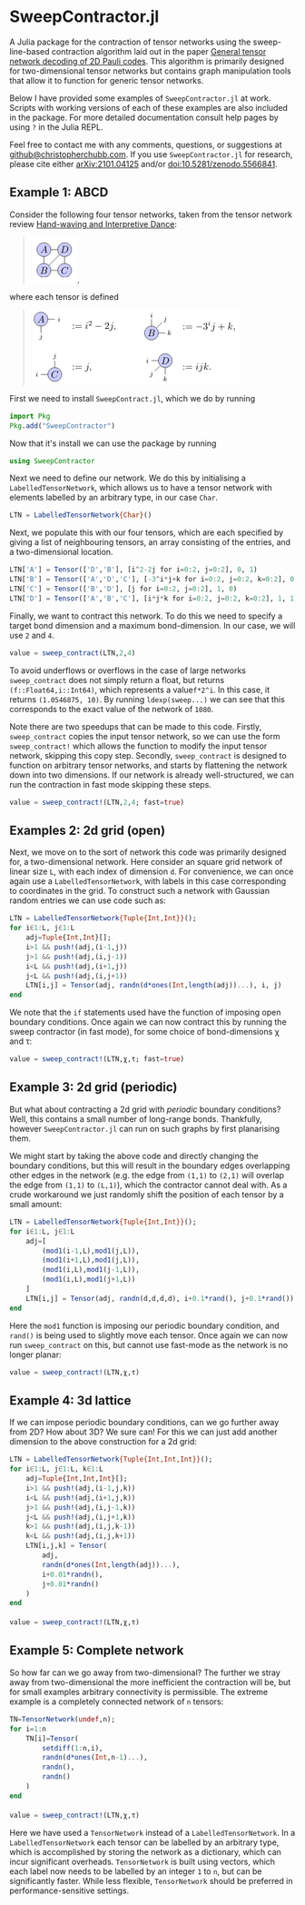 # SweepContractor.jl

A Julia package for the contraction of tensor networks using the sweep-line-based contraction algorithm laid out in the paper [General tensor network decoding of 2D Pauli codes](https://arxiv.org/abs/2101.04125). This algorithm is primarily designed for two-dimensional tensor networks but contains graph manipulation tools that allow it to function for generic tensor networks.

Below I have provided some examples of `SweepContractor.jl` at work. Scripts with working versions of each of these examples are also included in the package. For more detailed documentation consult help pages by using `?` in the Julia REPL.

Feel free to contact me with any comments, questions, or suggestions at [github@christopherchubb.com](mailto:github@christopherchubb.com). If you use `SweepContractor.jl` for research, please cite either [arXiv:2101.04125](https://arxiv.org/abs/2101.04125) and/or [doi:10.5281/zenodo.5566841](http://dx.doi.org/10.5281/zenodo.5566841).

## Example 1: ABCD

Consider the following four tensor networks, taken from the tensor network review [Hand-waving and Interpretive Dance](https://arxiv.org/abs/1603.03039):

>![ABCD1](ABCD1.png),

where each tensor is defined

>![ABCD2](ABCD2.png)

First we need to install `SweepContract.jl`, which we do by running
```julia
import Pkg
Pkg.add("SweepContractor")
```
Now that it's install we can use the package by running
```julia
using SweepContractor
```
Next we need to define our network. We do this by initialising a `LabelledTensorNetwork`, which allows us to have a tensor network with elements labelled by an arbitrary type, in our case `Char`.
```julia
LTN = LabelledTensorNetwork{Char}()
```
Next, we populate this with our four tensors, which are each specified by giving a list of neighbouring tensors, an array consisting of the entries, and a two-dimensional location.
```julia
LTN['A'] = Tensor(['D','B'], [i^2-2j for i=0:2, j=0:2], 0, 1)
LTN['B'] = Tensor(['A','D','C'], [-3^i*j+k for i=0:2, j=0:2, k=0:2], 0, 0)
LTN['C'] = Tensor(['B','D'], [j for i=0:2, j=0:2], 1, 0)
LTN['D'] = Tensor(['A','B','C'], [i*j*k for i=0:2, j=0:2, k=0:2], 1, 1)
```
Finally, we want to contract this network. To do this we need to specify a target bond dimension and a maximum bond-dimension. In our case, we will use `2` and `4`.
```julia
value = sweep_contract(LTN,2,4)
```
To avoid underflows or overflows in the case of large networks `sweep_contract` does not simply return a float, but returns `(f::Float64,i::Int64)`, which represents a value`f*2^i`. In this case, it returns `(1.0546875, 10)`. By running `ldexp(sweep...)` we can see that this corresponds to the exact value of the network of `1080`.

Note there are two speedups that can be made to this code. Firstly, `sweep_contract` copies the input tensor network, so we can use the form `sweep_contract!` which allows the function to modify the input tensor network, skipping this copy step. Secondly, `sweep_contract` is designed to function on arbitrary tensor networks, and starts by flattening the network down into two dimensions. If our network is already well-structured, we can run the contraction in fast mode skipping these steps.
```julia
value = sweep_contract!(LTN,2,4; fast=true)
```

## Examples 2: 2d grid (open)

Next, we move on to the sort of network this code was primarily designed for, a two-dimensional network. Here consider an square grid network of linear size `L`, with each index of dimension `d`. For convenience, we can once again use a `LabelledTensorNetwork`, with labels in this case corresponding to coordinates in the grid. To construct such a network with Gaussian random entries we can use code such as:
```julia
LTN = LabelledTensorNetwork{Tuple{Int,Int}}();
for i∈1:L, j∈1:L
    adj=Tuple{Int,Int}[];
    i>1 && push!(adj,(i-1,j))
    j>1 && push!(adj,(i,j-1))
    i<L && push!(adj,(i+1,j))
    j<L && push!(adj,(i,j+1))
    LTN[i,j] = Tensor(adj, randn(d*ones(Int,length(adj))...), i, j)
end
```
We note that the `if` statements used have the function of imposing open boundary conditions. Once again we can now contract this by running the sweep contractor (in fast mode), for some choice of bond-dimensions χ and τ:
```julia
value = sweep_contract!(LTN,χ,τ; fast=true)
```
## Example 3: 2d grid (periodic)
But what about contracting a 2d grid with *periodic* boundary conditions? Well, this contains a small number of long-range bonds. Thankfully, however `SweepContractor.jl` can run on such graphs by first planarising them.

We might start by taking the above code and directly changing the boundary conditions, but this will result in the boundary edges overlapping other edges in the network (e.g. the edge from `(1,1)` to `(2,1)` will overlap the edge from `(1,1)` to `(L,1)`), which the contractor cannot deal with. As a crude workaround we just randomly shift the position of each tensor by a small amount:
```julia
LTN = LabelledTensorNetwork{Tuple{Int,Int}}();
for i∈1:L, j∈1:L
    adj=[
        (mod1(i-1,L),mod1(j,L)),
        (mod1(i+1,L),mod1(j,L)),
        (mod1(i,L),mod1(j-1,L)),
        (mod1(i,L),mod1(j+1,L))
    ]
    LTN[i,j] = Tensor(adj, randn(d,d,d,d), i+0.1*rand(), j+0.1*rand())
end
```
Here the `mod1` function is imposing our periodic boundary condition, and `rand()` is being used to slightly move each tensor. Once again we can now run `sweep_contract` on this, but cannot use fast-mode as the network is no longer planar:
```julia
value = sweep_contract!(LTN,χ,τ)
```
## Example 4: 3d lattice
If we can impose periodic boundary conditions, can we go further away from 2D? How about 3D? We sure can! For this we can just add another dimension to the above construction for a 2d grid:
```julia
LTN = LabelledTensorNetwork{Tuple{Int,Int,Int}}();
for i∈1:L, j∈1:L, k∈1:L
    adj=Tuple{Int,Int,Int}[];
    i>1 && push!(adj,(i-1,j,k))
    i<L && push!(adj,(i+1,j,k))
    j>1 && push!(adj,(i,j-1,k))
    j<L && push!(adj,(i,j+1,k))
    k>1 && push!(adj,(i,j,k-1))
    k<L && push!(adj,(i,j,k+1))
    LTN[i,j,k] = Tensor(
        adj,
        randn(d*ones(Int,length(adj))...),
        i+0.01*randn(),
        j+0.01*randn()
    )
end

value = sweep_contract!(LTN,χ,τ)
```
## Example 5: Complete network
So how far can we go away from two-dimensional? The further we stray away from two-dimensional the more inefficient the contraction will be, but for small examples arbitrary connectivity is permissible. The extreme example is a completely connected network of `n` tensors: 
```julia
TN=TensorNetwork(undef,n);
for i=1:n
    TN[i]=Tensor(
        setdiff(1:n,i),
        randn(d*ones(Int,n-1)...),
        randn(),
        randn()
    )
end

value = sweep_contract!(LTN,χ,τ)
```
Here we have used a `TensorNetwork` instead of a `LabelledTensorNetwork`. In a `LabelledTensorNetwork` each tensor can be labelled by an arbitrary type, which is accomplished by storing the network as a dictionary, which can incur significant overheads. `TensorNetwork` is built using vectors, which each label now needs to be labelled by an integer `1` to `n`, but can be significantly faster. While less flexible, `TensorNetwork` should be preferred in performance-sensitive settings.
